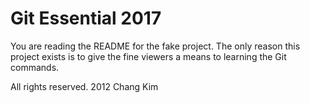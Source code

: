 # Git Essential 2017

You are reading the README for the fake project.
The only reason this project exists is to give 
the fine viewers a means to learning the Git
commands.

All rights reserved. 2012 Chang Kim
